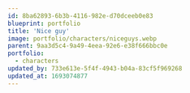 ```yaml
---
id: 8ba62893-6b3b-4116-982e-d70dceeb0e83
blueprint: portfolio
title: 'Nice guy'
image: portfolio/characters/niceguys.webp
parent: 9aa3d5c4-9a49-4eea-92e6-e38f666bbc0e
portfolio:
  - characters
updated_by: 733e613e-5f4f-4943-b04a-83cf5f969268
updated_at: 1693074877
---
```

